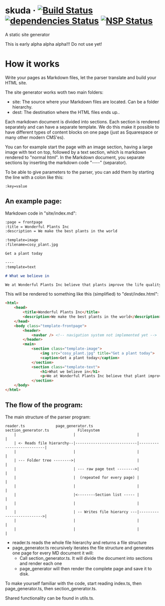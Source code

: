 # skuda · [![Build Status](https://travis-ci.org/jongelboga/skuda.svg?branch=master)](https://travis-ci.org/jongelboga/skuda) [![dependencies Status](https://david-dm.org/jongelboga/skuda/status.svg)](https://david-dm.org/jongelboga/skuda) [![NSP Status](https://nodesecurity.io/orgs/jongelboga/projects/908e9fee-29bd-48b0-891b-5161b2184b48/badge)](https://nodesecurity.io/orgs/jongelboga/projects/908e9fee-29bd-48b0-891b-5161b2184b48)

A static site generator

This is early alpha alpha alpha!!! Do not use yet!

# How it works

Write your pages as Markdown files, let the parser translate and build your HTML site.

The site generator works woth two main folders:

- site: The source where your Markdown files are located. Can be a folder hierarchy.
- dest: The destination where the HTML files ends up..

Each markdown document is divided into sections. Each section is rendered separately and can have a separate template. We do this make it possible to have different types of content blocks on one page (just as Squarespace or many other modern CMS'es).

You can for example start the page with an image section, having a large image with text on top, followed by a text section, which is markdown rendered to "normal html". In the Markdown document, you separate sections by inserting the markdown code "----" (separator).

To be able to give parameters to the parser, you can add them by starting the line with a colon like this:

```
:key=value
```

## An example page:

Markdown code in "site/index.md":

```markdown
:page = frontpage
:title = Wonderful Plants Inc
:description = We make the best plants in the world

:template=image
:filename=cosy_plant.jpg

Get a plant today

----
:template=text

# What we believe in

We at Wonderful Plants Inc believe that plants improve the life quality of human beings

```

This will be rendered to something like this (simplified) to "dest/index.html":

```html
<html>
    <head>
        <title>Wonderful Plants Inc</title>
        <description>We make the best plants in the world</description>
    </head>
    <body class="template-frontpage">
        <header>
            <navbar /> <!-- navigation system not implemented yet -->
        </header>
        <main>
            <section class="template-image">
                <img src="cosy_plant.jpg" title="Get a plant today">
                <caption>Get a plant today</caption>
            </section>
            <section class="template-text">
                <h1>What we believe in</h1>
                <p>We at Wonderful Plants Inc believe that plant improve the life quality of human beings</p>
            </section>
    </body>
</html>
```

## The flow of the program:

The main structure of the parser program:

```
reader.ts              page_generator.ts           section_generator.ts             Filesystem
    |                          |                            |                           |
    | <- Reads file hierarchy--|----------------------------|---------------------------|
    |                          |                            |                           |
    | --- Folder tree -------->|                            |                           |
    |                          | --- raw page text -------->|                           |
    |                          |  (repeated for every page) |                           |
    |                          |                            |                           |
    |                          |<--------Section list ----- |                           |
    |                          |                            |                           |
    |                          | -- Writes file hierarcy ---|-------------------------->|
    |                          |                            |                           |
    |                          |                            |                           |
```

* reader.ts reads the whole file hierarchy and returns a file structure
* page_generator.ts recursively iterates the file structure and generates one page for every MD document it will:
    * Call section_generator.ts. It will divide the document into sections and render each one
    * page_generator will then render the complete page and save it to disk.


To make yourself familiar with the code, start reading index.ts, then page_generator.ts, then section_generator.ts.

Shared functionality can be found in utils.ts.


